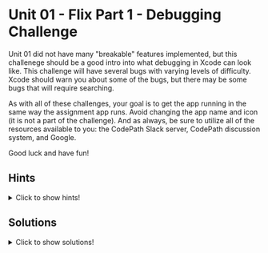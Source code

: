 # Unit 01 - Flix Part 1 - Debugging Challenge

Unit 01 did not have many "breakable" features implemented, but this challenege should be a good intro into what debugging in Xcode can look like. This challenge will have several bugs with varying levels of difficulty. Xcode should warn you about some of the bugs, but there may be some bugs that will require searching.

As with all of these challenges, your goal is to get the app running in the same way the assignment app runs. Avoid changing the app name and icon (it is not a part of the challenge). And as always, be sure to utilize all of the resources available to you: the CodePath Slack server, CodePath discussion system, and Google.

Good luck and have fun!

## Hints
<details>
    <summary> Click to show hints!</summary>

* Carefully look through the code and fix all possible typos
* Some bugs were addressed in the assignment videos. Rewatch the videos if you encounter any similar issues.
* Open up your console! Xcode should log some of the errors for you. Search some key words in Google and read through resulting documentation/forums.

</details>

## Solutions
<details>
  <summary>Click to show solutions!</summary>

  These are the solutions to Unit 01 with brief explanations about why the bug is present. Feel free to open up an issue if you have any questions about any of the solutions/explanations.

  1. There is a typo in MoviesViewController. We initialized `tableView`, but attempted to access the dataSource, delegate, and dequeueReusableCell using `TableView`.
        * Xcode does warn you about this error, but typos in code are very common so it's good to get in the habit of checking over your spelling accuracy when chasing bugs.
  2. The API key is incorrectly copied/pasted.
  3. The `viewDidLoad()` function in MoviesViewController should contain `self.tableView.reloadData()`.
        * This was mentioned in the [TableView Setup video](https://youtu.be/zjOe5J7gC6A?t=628).
  4. The synopsisLabel outlet in MovieCell is not connected to any labels in the storyboard.
        * <img src="https://github.com/yujioshiro/iOS-Debugging-Challenges/blob/main/Solutions%20Assets/Unit%2001/synopsisLabel%20Outlet.gif" alt="gif showing how to connect synopsisLabel outlet to label on storyboard" width="960">
  5. The identifier for the MovieCell is not set to 'MovieCell'.
  6. The designated entry point is not set.
        * While this bug/setting was not covered in Unit 01, a quick google search should have given you plenty of sites with the solution.
        * The console spits out `Failed to instantiate the default view controller for UIMainStoryboardFile 'Main' - perhaps the designated entry point is not set?`
            * While this [Stack OverFlow](https://stackoverflow.com/questions/58326717/failed-to-instantiate-the-default-view-controller-for-uimainstoryboardfile-per) is technically about another issue, it should give you a hint as to what to check in your project.
            * Searching "how to set entry point xcode" will result in this [Stack Overflow](https://stackoverflow.com/questions/27683590/how-to-add-an-entry-point-arrow-to-a-tab-bar-controller) thread, which goes over exactly how to set the Initial View Controller
        * Upon setting the Main Storyboard as your Initial View Controller, there should now be an arrow indicating the entry point.
        *  <img src="https://github.com/yujioshiro/iOS-Debugging-Challenges/blob/main/Solutions%20Assets/Unit%2001/Initial%20View%20Controller%20Checkbox.png" alt="Image showing how to fix entry point error" width="960">
</details>

